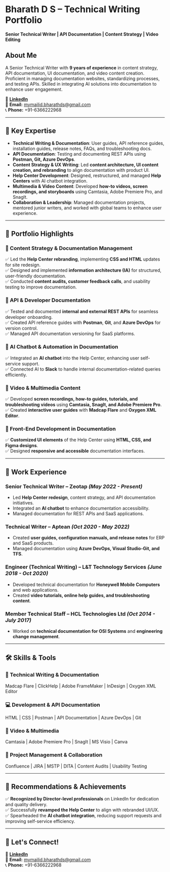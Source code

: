 # Bharath D S – Technical Writing Portfolio  
**Senior Technical Writer | API Documentation | Content Strategy | Video Editing**  

## About Me  
A Senior Technical Writer with **9 years of experience** in content strategy, API documentation, UI documentation, and video content creation. Proficient in managing documentation websites, standardizing processes, and testing APIs. Skilled in integrating AI solutions into documentation to enhance user engagement.  

📍 **[LinkedIn](https://www.linkedin.com/in/bharath-d-s-362287143/)**  
📧 **Email:** mymailid.bharathds@gmail.com  
📞 **Phone:** +91-6366222968  

---

## 🚀 Key Expertise  
- **Technical Writing & Documentation**: User guides, API reference guides, installation guides, release notes, FAQs, and troubleshooting docs.  
- **API Documentation**: Testing and documenting REST APIs using **Postman, Git, Azure DevOps**.  
- **Content Strategy & UX Writing**: Led **content architecture, UI content creation, and rebranding** to align documentation with product UI.  
- **Help Center Development**: Designed, restructured, and managed **Help Centers** with AI chatbot integration.  
- **Multimedia & Video Content**: Developed **how-to videos, screen recordings, and storyboards** using Camtasia, Adobe Premiere Pro, and SnagIt.  
- **Collaboration & Leadership**: Managed documentation projects, mentored junior writers, and worked with global teams to enhance user experience.  

---

## 📌 Portfolio Highlights  

### 📝 Content Strategy & Documentation Management  
✅ Led the **Help Center rebranding**, implementing **CSS and HTML** updates for site redesign.  
✅ Designed and implemented **information architecture (IA)** for structured, user-friendly documentation.  
✅ Conducted **content audits, customer feedback calls**, and usability testing to improve documentation.  

### 📡 API & Developer Documentation  
✅ Tested and documented **internal and external REST APIs** for seamless developer onboarding.  
✅ Created API reference guides with **Postman**, **Git**, and **Azure DevOps** for version control.  
✅ Managed API documentation versioning for SaaS platforms.  

### 🤖 AI Chatbot & Automation in Documentation  
✅ Integrated an **AI chatbot** into the Help Center, enhancing user self-service support.  
✅ Connected AI to **Slack** to handle internal documentation-related queries efficiently.  

### 🎥 Video & Multimedia Content  
✅ Developed **screen recordings, how-to guides, tutorials, and troubleshooting videos** using **Camtasia, SnagIt, and Adobe Premiere Pro**.  
✅ Created **interactive user guides** with **Madcap Flare** and **Oxygen XML Editor**.  

### 🎨 Front-End Development in Documentation  
✅ **Customized UI elements** of the Help Center using **HTML, CSS, and Figma designs**.  
✅ Designed **responsive and accessible** documentation interfaces.  

---

## 💼 Work Experience  

### **Senior Technical Writer** – Zeotap *(May 2022 - Present)*  
- Led **Help Center redesign**, content strategy, and API documentation initiatives.  
- Integrated an **AI chatbot** to enhance documentation accessibility.  
- Managed documentation for REST APIs and SaaS applications.  

### **Technical Writer** – Aptean *(Oct 2020 - May 2022)*  
- Created **user guides, configuration manuals, and release notes** for ERP and SaaS products.  
- Managed documentation using **Azure DevOps, Visual Studio-Git, and TFS**.  

### **Engineer (Technical Writing)** – L&T Technology Services *(June 2018 - Oct 2020)*  
- Developed technical documentation for **Honeywell Mobile Computers** and web applications.  
- Created **video tutorials, online help guides, and troubleshooting content**.  

### **Member Technical Staff** – HCL Technologies Ltd *(Oct 2014 - July 2017)*  
- Worked on **technical documentation for OSI Systems** and **engineering change management**.  

---

## 🛠️ Skills & Tools  

### **📖 Technical Writing & Documentation**  
Madcap Flare | ClickHelp | Adobe FrameMaker | InDesign | Oxygen XML Editor  

### **💻 Development & API Documentation**  
HTML | CSS | Postman | API Documentation | Azure DevOps | Git  

### **🎥 Video & Multimedia**  
Camtasia | Adobe Premiere Pro | SnagIt | MS Visio | Canva  

### **🚀 Project Management & Collaboration**  
Confluence | JIRA | MSTP | DITA | Content Audits | Usability Testing  

---

## 🎯 Recommendations & Achievements  
✅ **Recognized by Director-level professionals** on LinkedIn for dedication and quality delivery.  
✅ Successfully **revamped the Help Center** to align with rebranded UI/UX.  
✅ Spearheaded the **AI chatbot integration**, reducing support requests and improving self-service efficiency.  

---

## 📩 Let's Connect!  
🔗 **[LinkedIn](https://www.linkedin.com/in/bharath-d-s-362287143/)**  
📧 **Email:** mymailid.bharathds@gmail.com  
📞 **Phone:** +91-6366222968  
